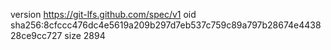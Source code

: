 version https://git-lfs.github.com/spec/v1
oid sha256:8cfccc476dc4e5619a209b297d7eb537c759c89a797b28674e443828ce9cc727
size 2894
